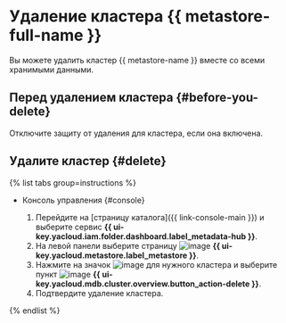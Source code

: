 # Удаление кластера {{ metastore-full-name }}

Вы можете удалить кластер {{ metastore-name }} вместе со всеми хранимыми данными.

## Перед удалением кластера {#before-you-delete}

Отключите защиту от удаления для кластера, если она включена.

## Удалите кластер {#delete}

{% list tabs group=instructions %}

- Консоль управления {#console}

    1. Перейдите на [страницу каталога]({{ link-console-main }}) и выберите сервис **{{ ui-key.yacloud.iam.folder.dashboard.label_metadata-hub }}**.
    1. На левой панели выберите страницу ![image](../../../_assets/console-icons/database.svg) **{{ ui-key.yacloud.metastore.label_metastore }}**.
    1. Нажмите на значок ![image](../../../_assets/console-icons/ellipsis.svg) для нужного кластера и выберите пункт ![image](../../../_assets/console-icons/trash-bin.svg) **{{ ui-key.yacloud.mdb.cluster.overview.button_action-delete }}**.
    1. Подтвердите удаление кластера.

{% endlist %}
